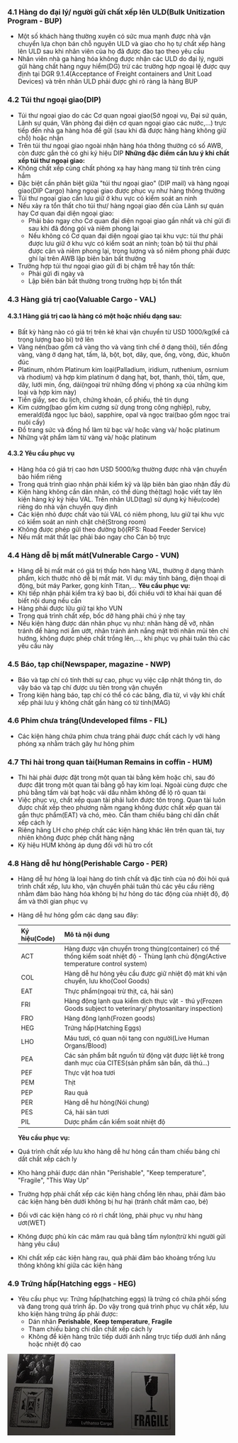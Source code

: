 ### 4.1 Hàng do đại lý/ người gửi chất xếp lên ULD(Bulk Unitization Program - BUP)

- Một số khách hàng thường xuyên có sức mua mạnh được nhà vận chuyển
  lựa chọn bán chỗ nguyên ULD và giao cho họ tự chất xếp hàng lên ULD
  sau khi nhân viên của họ đã được đào tạo theo yêu cầu
- Nhân viên nhà ga hàng hóa không được nhận các ULD do đại lý, người gửi hàng chất hàng nguy hiểm(DG)
  trừ các trường hợp ngoại lệ được quy định tại DGR 9.1.4(Acceptance of Freight containers and Unit Load Devices)
  và trên nhãn ULD phải được ghi rõ ràng là hàng BUP

### 4.2 Túi thư ngoại giao(DIP)

- Túi thư ngoại giao do các Cơ quan ngoại giao(Sở ngoại vụ, Đại sứ quán, Lãnh sự quán,
  Văn phòng đại diện cơ quan ngoại giao các nước,...) trực tiếp đến nhà ga hàng hóa để gửi
  (sau khi đã được hãng hàng không giữ chỗ) hoặc nhận
- Trên túi thư ngoại giao ngoài nhận hàng hóa thông thường có số AWB, còn được gắn thẻ
  có ghi ký hiệu DIP
  **Những đặc điểm cần lưu ý khi chất xếp túi thư ngoại giao:**
- Không chất xếp cùng chất phóng xạ hay hàng mang từ tính trên cùng hầm
- Đặc biệt cần phân biệt giữa "túi thư ngoại giao" (DIP mail) và hàng ngoại giao(DIP Cargo)
  hàng ngoại giao được phục vụ như hàng thông thường
- Túi thư ngoại giao cần lưu giữ ở khu vực có kiểm soát an ninh
- Nếu xảy ra tổn thất cho túi thư/ hàng ngoại giao đến của Lãnh sự quán hay Cơ quan đại diện ngoại giao:
  - Phải báo ngay cho Cơ quan đại diện ngoại giao gần nhất và chỉ gửi đi sau khi đã đóng gói và niêm phong lại
  - Nếu không có Cơ quan đại diện ngoại giao tại khu vực: túi thư phải được lưu giữ ở khu vực có kiểm soát an ninh;
    toàn bộ túi thư phải được cân và niêm phong lại, trọng lượng và số niêm phong phải được ghi lại trên AWB lập
    biên bản bất thường
- Trường hợp túi thư ngoại giao gửi đi bị chậm trễ hay tổn thất:
  - Phải gửi đi ngày và
  - Lập biên bản bất thường trong trường hợp bị tổn thất

### 4.3 Hàng giá trị cao(Valuable Cargo - VAL)

#### 4.3.1 Hàng giá trị cao là hàng có một hoặc nhiều dạng sau:

- Bất kỳ hàng nào có giá trị trên kê khai vận chuyển từ USD 1000/kg(kể cả trọng lượng bao bì) trở lên
- Vàng nén(bao gồm cả vàng tho và vàng tinh chế ở dạng thỏi), tiền đồng vàng, vàng ở dạng hạt, tấm, lá,
  bột, bọt, dây, que, ống, vòng, đúc, khuôn đúc
- Platinum, nhóm Platinum kim loại(Palladium, iridium, ruthenium, osrnium và rhodium) và hợp kim platinum
  ở dạng hạt, bọt, thanh, thỏi, tấm, que, dây, lưới min, ống, dải(ngoại trừ những đồng vị phóng xạ của những
  kim loại và hợp kim này)
- Tiền giấy, sec du lịch, chứng khoán, cổ phiếu, thẻ tín dụng
- Kim cương(bao gồm kim cương sử dụng trong công nghiệp), ruby, emerald(đá ngọc lục bảo), sapphire, opal và
  ngọc trai(bao gồm ngọc trai nuôi cấy)
- Đồ trang sức và đồng hồ làm từ bạc và/ hoặc vàng và/ hoặc platinum
- Những vật phẩm làm từ vàng và/ hoặc platinum

#### 4.3.2 Yêu cầu phục vụ

- Hàng hóa có giá trị cao hơn USD 5000/kg thường được nhà vận chuyển bảo hiểm riêng
- Trong quá trình giao nhận phải kiểm kỹ và lập biên bản giao nhận đầy đủ
- Kiện hàng không cần dãn nhãn, có thể dùng thẻ(tag) hoặc viết tay lên kiện hàng ký ký hiệu VAL.
  Trên nhãn ULD(tag) sử dụng ký hiệu(code) riêng do nhà vận chuyển quy định
- Các kiện nhỏ được chất vào túi VAL có niêm phong, lưu giữ tại khu vực có kiểm soát an ninh chặt chẽ(Strong room)
- Không được phép gửi theo đường bộ(RFS: Road Feeder Service)
- Nếu mất mát thất lạc phải báo ngay cho Cán bộ trực

### 4.4 Hàng dễ bị mất mát(Vulnerable Cargo - VUN)

- Hàng dễ bị mất mát có giá trị thấp hơn hàng VAL, thường ở dạng thành phẩm, kích thước nhỏ
  dễ bị mất mát. Ví dụ: máy tính bảng, điện thoại di động, bút máy Parker, gọng kính Titan,...
  **Yêu cầu phục vụ:**
- Khi tiếp nhận phải kiểm tra kỹ bao bì, đối chiếu với tờ khai hải quan để biết nội dung nếu cần
- Hàng phải được lữu giữ tại kho VUN
- Trong quá trình chất xếp, bốc dỡ hàng phải chú ý nhẹ tay
- Nếu kiện hàng được dán nhãn phục vụ như: nhãn hàng dễ vỡ, nhãn tránh để hàng nơi ẩm ướt, nhãn tránh ánh nắng mặt trời
  nhãn mũi tên chỉ hướng, không được phép chất trồng lên,..., khi phục vụ phải tuân thủ các yêu cầu này

### 4.5 Báo, tạp chí(Newspaper, magazine - NWP)

- Báo và tạp chí có tính thời sự cao, phục vụ việc cập nhật thông tin, do vậy báo và tạp chí
  được ưu tiên trong vận chuyển
- Trong kiện hàng báo, tạp chí có thể có các băng, đĩa từ, vì vậy khi chất xếp phải lưu ý
  không chất gần hàng có từ tính(MAG)

### 4.6 Phim chưa tráng(Undeveloped films - FIL)

- Các kiện hàng chứa phim chưa tráng phải được chất cách ly với hàng phóng xạ nhằm trách gây
  hư hỏng phim

### 4.7 Thi hài trong quan tài(Human Remains in coffin - HUM)

- Thi hài phải được đặt trong một quan tài bằng kẽm hoặc chì, sau đó được đặt trong một quan tài bằng
  gỗ hay kim loại. Ngoài cùng được che phủ bằng tấm vải bạt hoặc vải dầu nhằm không để lộ rõ quan tài
- Việc phục vụ, chất xếp quan tài phải luôn được tôn trọng. Quan tài luôn được chất xếp theo phương nằm ngang
  không được chất xếp quan tài gần thực phẩm(EAT) và chó, mèo. Cần tham chiếu bảng chỉ dẫn chất xếp cách ly
- Riêng hãng LH cho phép chất các kiện hàng khác lên trên quan tài, tuy nhiên không được phép chất hàng nặng
- Ký hiệu HUM không áp dụng đối với hũ tro cốt

### 4.8 Hàng dễ hư hỏng(Perishable Cargo - PER)

- Hàng dễ hư hỏng là loại hàng do tính chất và đặc tính của nó đòi hỏi quá trình chất xếp, lưu kho, vận chuyển
  phải tuân thủ các yêu cầu riêng nhằm đảm bảo hàng hóa không bị hư hỏng do tác động của nhiệt độ, độ ẩm
  và thời gian phục vụ
- Hàng dễ hư hỏng gồm các dạng sau đây:

  | Ký hiệu(Code) | Mô tả nội dung                                                                                                                       |
  | ------------- | ------------------------------------------------------------------------------------------------------------------------------------ |
  | ACT           | Hàng được vận chuyển trong thùng(container) có thể thống kiểm soát nhiệt độ - Thùng lạnh chủ động(Active temperature control system) |
  | COL           | Hàng dễ hư hỏng yêu cầu được giữ nhiệt độ mát khi vận chuyển, lưu kho(Cool Goods)                                                    |
  | EAT           | Thực phẩm(ngoại trừ thịt, cá, hải sản)                                                                                               |
  | FRI           | Hàng động lạnh qua kiểm dịch thực vật - thú y(Frozen Goods subject to veterinary/ phytosanitary inspection)                          |
  | FRO           | Hàng đông lạnh(Frozen goods)                                                                                                         |
  | HEG           | Trứng hấp(Hatching Eggs)                                                                                                             |
  | LHO           | Máu tươi, có quan nội tạng con người(Live Human Organs/Blood)                                                                        |
  | PEA           | Các sản phẩm bắt nguồn từ động vật được liệt kê trong danh mục của CITES(sản phẩm săn bắn, dã thú...)                                |
  | PEF           | Thực vật hoa tươi                                                                                                                    |
  | PEM           | Thịt                                                                                                                                 |
  | PEP           | Rau quả                                                                                                                              |
  | PER           | Hàng dễ hư hỏng(Nói chung)                                                                                                           |
  | PES           | Cá, hải sản tươi                                                                                                                     |
  | PIL           | Dược phẩm cần kiểm soát nhiệt độ                                                                                                     |

  **Yêu cầu phục vụ:**

- Quá trình chất xếp lưu kho hàng dễ hư hỏng cần tham chiếu bảng chỉ dất chất xếp cách ly
- Kho hàng phải được dán nhãn "Perishable", "Keep temperature", "Fragile", "This Way Up"
- Trường hợp phải chất xếp các kiện hàng chồng lên nhau, phải đảm bảo các kiện hàng bên dưới không bị hư hại (tránh chất mâm cao, bé)
- Đối với các kiện hàng có rò rỉ chất lỏng, phải phục vụ như hàng ươt(WET)
- Không được phủ kín các mâm rau quả bằng tấm nylon(trừ khi người gửi hàng yêu cầu)
- Khi chất xếp các kiện hàng rau, quả phải đảm bảo khoảng trống lưu thông không khí giữa các kiện hàng

### 4.9 Trứng hấp(Hatching eggs - HEG)

- Yêu cầu phục vụ: Trứng hấp(hatching eggs) là trứng có chứa phôi sống và đang trong quá trình ấp. Do vậy trong quá trình
  phục vụ chất xếp, lưu kho kiện hàng trứng ấp phải được:
  - Dán nhãn **Perishable**, **Keep temperature**, **Fragile**
  - Tham chiếu bảng chỉ dẫn chất xếp cách ly
  - Không để kiện hàng trức tiếp dưới ánh nắng trực tiếp dưới ánh nắng hoặc nhiệt độ cao

<img src="./4.9.Hatching_eggs.PNG" alt="hatching egss" />

